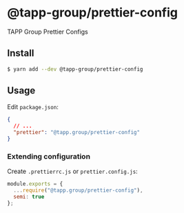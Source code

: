 # @tapp-group/prettier-config

TAPP Group Prettier Configs

## Install

```bash
$ yarn add --dev @tapp-group/prettier-config
```

## Usage

Edit `package.json`:

```json
{
  // ...
  "prettier": "@tapp.group/prettier-config"
}
```

### Extending configuration

Create `.prettierrc.js` or `prettier.config.js`:

```js
module.exports = {
  ...require("@tapp.group/prettier-config"),
  semi: true
};
```
